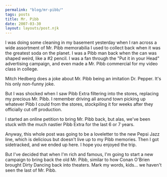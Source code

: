 ```yaml
---
permalink: "blog/mr-pibb/"
tags: posts
title: Mr. Pibb
date: 2007-03-30
layout: layouts/post.njk
---
```


I was doing some cleaning in my basement yesterday when I ran across a wide assortment of Mr. Pibb memorabilia I used to collect back when it was the greatest soda on the planet. I was a Pibb man back when the can was shaped weird, like a #2 pencil. I was a fan through the "Put it in your Head" advertising campaign, and even made a Mr. Pibb commercial for my video class in college. 

Mitch Hedberg does a joke about Mr. Pibb being an imitation Dr. Pepper. It's his only non-funny joke. 

But I was shocked when I saw Pibb Extra filtering into the stores, replacing my precious Mr. Pibb. I remember driving all around town picking up whatever Pibb I could from the stores, stockpiling it for weeks after they officially cut off production.

I started an online petition to bring Mr. Pibb back, but alas, we've been stuck with the much nastier Pibb Extra for the last 6 or 7 years. 

Anyway, this whole post was going to be a loveletter to the new Pepsi Jazz line, which is delicious but doesn't live up to my Pibb memories. Then I got sidetracked, and we ended up here. I hope you enjoyed the trip.

But I've decided that when I'm rich and famous, I'm going to start a new campaign to bring back the old Mr. Pibb, similar to how Conan O'Brien brought Dirty Dancing back into theaters. Mark my words, kids... we haven't seen the last of Mr. Pibb.